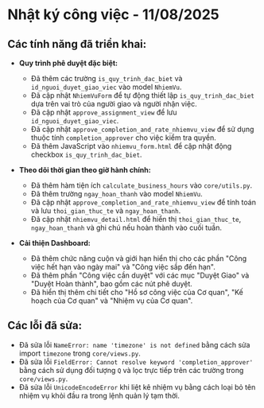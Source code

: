 # Nhật ký công việc - 11/08/2025

## Các tính năng đã triển khai:

*   **Quy trình phê duyệt đặc biệt:**
    *   Đã thêm các trường `is_quy_trinh_dac_biet` và `id_nguoi_duyet_giao_viec` vào model `NhiemVu`.
    *   Đã cập nhật `NhiemVuForm` để tự động thiết lập `is_quy_trinh_dac_biet` dựa trên vai trò của người giao và người nhận việc.
    *   Đã cập nhật `approve_assignment_view` để lưu `id_nguoi_duyet_giao_viec`.
    *   Đã cập nhật `approve_completion_and_rate_nhiemvu_view` để sử dụng thuộc tính `completion_approver` cho việc kiểm tra quyền.
    *   Đã thêm JavaScript vào `nhiemvu_form.html` để cập nhật động checkbox `is_quy_trinh_dac_biet`.

*   **Theo dõi thời gian theo giờ hành chính:**
    *   Đã thêm hàm tiện ích `calculate_business_hours` vào `core/utils.py`.
    *   Đã thêm trường `ngay_hoan_thanh` vào model `NhiemVu`.
    *   Đã cập nhật `approve_completion_and_rate_nhiemvu_view` để tính toán và lưu `thoi_gian_thuc_te` và `ngay_hoan_thanh`.
    *   Đã cập nhật `nhiemvu_detail.html` để hiển thị `thoi_gian_thuc_te`, `ngay_hoan_thanh` và ghi chú nếu hoàn thành vào cuối tuần.

*   **Cải thiện Dashboard:**
    *   Đã thêm chức năng cuộn và giới hạn hiển thị cho các phần "Công việc hết hạn vào ngày mai" và "Công việc sắp đến hạn".
    *   Đã thêm phần "Công việc cần duyệt" với các mục "Duyệt Giao" và "Duyệt Hoàn thành", bao gồm các nút phê duyệt.
    *   Đã hiển thị thêm chi tiết cho "Hồ sơ công việc của Cơ quan", "Kế hoạch của Cơ quan" và "Nhiệm vụ của Cơ quan".

## Các lỗi đã sửa:

*   Đã sửa lỗi `NameError: name 'timezone' is not defined` bằng cách sửa import `timezone` trong `core/views.py`.
*   Đã sửa lỗi `FieldError: Cannot resolve keyword 'completion_approver'` bằng cách sử dụng đối tượng `Q` và lọc trực tiếp trên các trường trong `core/views.py`.
*   Đã sửa lỗi `UnicodeEncodeError` khi liệt kê nhiệm vụ bằng cách loại bỏ tên nhiệm vụ khỏi đầu ra trong lệnh quản lý tạm thời.
